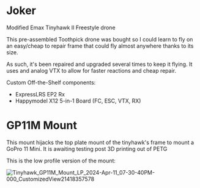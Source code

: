 # Joker
Modified Emax Tinyhawk II Freestyle drone

This pre-assembled Toothpick drone was bought so I could learn to fly on an easy/cheap to repair frame that could fly almost anywhere thanks to its size. 

As such, it's been repaired and upgraded several times to keep it flying. It uses and analog VTX to allow for faster reactions and cheap repair.

Custom Off-the-Shelf components:
- ExpressLRS EP2 Rx
- Happymodel X12 5-in-1 Board (FC, ESC, VTX, RX)

# GP11M Mount

This mount hijacks the top plate mount of the tinyhawk's frame to mount a GoPro 11 Mini. It is awaiting testing post 3D printing out of PETG

This is the low profile version of the mount:

![Tinyhawk_GP11M_Mount_LP_2024-Apr-11_07-30-40PM-000_CustomizedView21418357578](https://github.com/ZachG1339/ZG-Quadcopter-Project/assets/121523537/88e239e2-17dc-4b90-9357-40905cbe9489)


